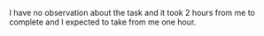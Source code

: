 I have no observation about the task and it took 2 hours from me to complete and I expected to take from me one hour.
